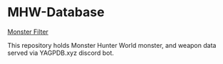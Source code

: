 # MHW-Database

[Monster Filter](https://robomeche.github.io/MHW-Database/)

This repository holds Monster Hunter World monster, and weapon data served via YAGPDB.xyz discord bot.
